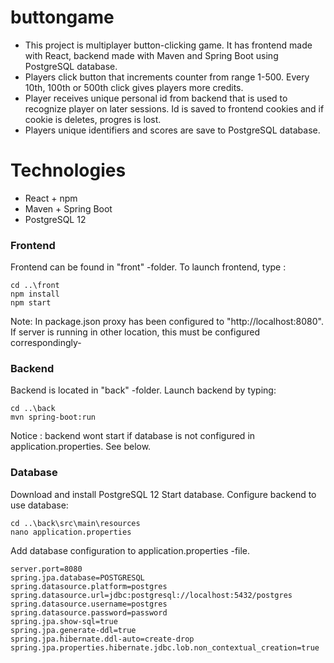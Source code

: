 # buttongame

* This project is multiplayer button-clicking game. It has frontend made with React, backend made with Maven and Spring Boot using PostgreSQL database.
* Players click button that increments counter from range 1-500. Every 10th, 100th or 500th click gives players more credits.
* Player receives unique personal id from backend that is used to recognize player on later sessions. Id is saved to frontend cookies and if cookie is deletes, progres is lost.
* Players unique identifiers and scores are save to PostgreSQL database.

# Technologies

* React + npm
* Maven + Spring Boot
* PostgreSQL 12

### Frontend
Frontend can be found in "front" -folder.
To launch frontend, type :

```
cd ..\front
npm install
npm start
```

Note: In package.json proxy has been configured to "http://localhost:8080". If server is running in other location, this must be configured correspondingly-

### Backend
Backend is located in "back" -folder.
Launch backend by typing:

```
cd ..\back
mvn spring-boot:run
```
Notice : backend wont start if database is not configured in application.properties. See below.

### Database
Download and install PostgreSQL 12
Start database.
Configure backend to use database:
```
cd ..\back\src\main\resources
nano application.properties
```
Add database configuration to application.properties -file.
```
server.port=8080
spring.jpa.database=POSTGRESQL
spring.datasource.platform=postgres
spring.datasource.url=jdbc:postgresql://localhost:5432/postgres
spring.datasource.username=postgres
spring.datasource.password=password
spring.jpa.show-sql=true
spring.jpa.generate-ddl=true
spring.jpa.hibernate.ddl-auto=create-drop
spring.jpa.properties.hibernate.jdbc.lob.non_contextual_creation=true
```
